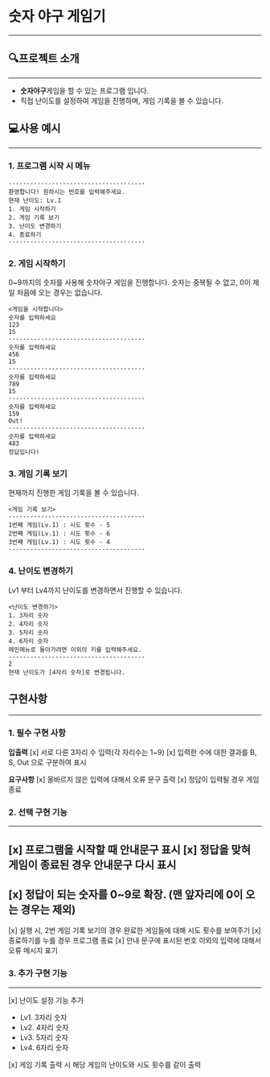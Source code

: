# 숫자 야구 게임기
---
## 🔍프로젝트 소개 
---
- **숫자야구**게임을 할 수 있는 프로그램 입니다.
- 직접 난이도를 설정하여 게임을 진행하며, 게임 기록을 볼 수 있습니다.

## 💻사용 예시 
--- 
### 1. 프로그램 시작 시 메뉴
```
--------------------------------------
환영합니다! 원하시는 번호를 입력해주세요.
현재 난이도: Lv.1
1. 게임 시작하기
2. 게임 기록 보기
3. 난이도 변경하기
4. 종료하기
--------------------------------------
```

### 2. 게임 시작하기
0~9까지의 숫자를 사용해 숫자야구 게임을 진행합니다.
숫자는 중복될 수 없고, 0이 제일 처음에 오는 경우는 없습니다.
```
<게임을 시작합니다>
숫자를 입력하세요
123
1S
--------------------------------------
숫자를 입력하세요
456
1S
--------------------------------------
숫자를 입력하세요
789
1S
--------------------------------------
숫자를 입력하세요
159
Out!
--------------------------------------
숫자를 입력하세요
483
정답입니다!

```

### 3. 게임 기록 보기
현재까지 진행한 게임 기록을 볼 수 있습니다. 
```
<게임 기록 보기>
--------------------------------------
1번째 게임(Lv.1) : 시도 횟수 - 5
2번째 게임(Lv.1) : 시도 횟수 - 6
3번째 게임(Lv.1) : 시도 횟수 - 4
--------------------------------------
```

### 4. 난이도 변경하기
Lv1 부터 Lv4까지 난이도를 변경하면서 진행할 수 있습니다. 
```
<난이도 변경하기>
1. 3자리 숫자
2. 4자리 숫자
3. 5자리 숫자
4. 6자리 숫자
메인메뉴로 돌아가려면 이외의 키를 입력해주세요.
--------------------------------------
2
현재 난이도가 [4자리 숫자]로 변경됩니다. 
```

## 구현사항
--- 
### 1. 필수 구현 사항
**입출력**
[x] 서로 다른 3자리 수 입력(각 자리수는 1~9)
[x] 입력한 수에 대한 결과를 B, S, Out 으로 구분하여 표시

**요구사항**
[x] 올바르지 않은 입력에 대해서 오류 문구 출력
[x] 정답이 입력될 경우 게임 종료

### 2. 선택 구현 기능
---
[x] 프로그램을 시작할 때 안내문구 표시
[x] 정답을 맞혀 게임이 종료된 경우 안내문구 다시 표시
---
[x] 정답이 되는 숫자를 0~9로 확장. (맨 앞자리에 0이 오는 경우는 제외)
---
[x] 실행 시, 2번 게임 기록 보기의 경우 완료한 게임들에 대해 시도 횟수를 보여주기
[x] 종료하기를 누를 경우 프로그램 종료
[x] 안내 문구에 표시된 번호 이외의 입력에 대해서 오류 메시지 표기

### 3. 추가 구현 기능
---
[x] 난이도 설정 기능 추가 
- Lv1. 3자리 숫자
- Lv2. 4자리 숫자
- Lv3. 5자리 숫자
- Lv4. 6자리 숫자

[x] 게임 기록 출력 시 해당 게임의 난이도와 시도 횟수를 같이 출력
